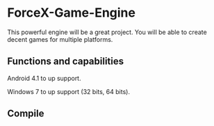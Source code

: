 # ForceX-Game-Engine
This powerful engine will be a great project. You will be able to create decent games for multiple platforms. 

## Functions and capabilities

Android 4.1 to up support.

Windows 7 to up support (32 bits, 64 bits).

## Compile

